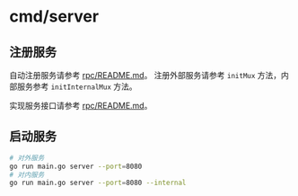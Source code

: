 # cmd/server

## 注册服务
自动注册服务请参考 [rpc/README.md](../../rpc/README.md#自动注册)。
注册外部服务请参考 `initMux` 方法，内部服务参考 `initInternalMux` 方法。

实现服务接口请参考 [rpc/README.md](../../rpc/README.md)。

## 启动服务
```bash
# 对外服务
go run main.go server --port=8080
# 对内服务
go run main.go server --port=8080 --internal
```
